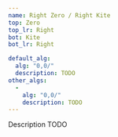```yaml
---
name: Right Zero / Right Kite
top: Zero
top_lr: Right
bot: Kite
bot_lr: Right

default_alg:
  alg: "0,0/"
  description: TODO
other_algs:
  -
    alg: "0,0/"
    description: TODO
---
```


Description TODO

